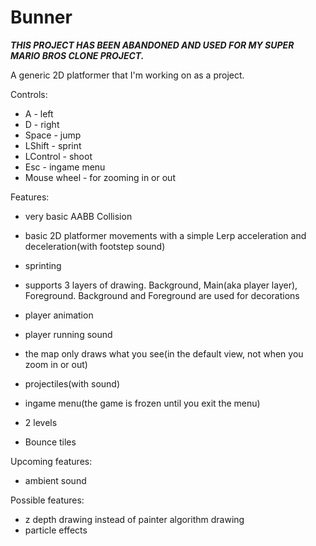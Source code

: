 # Bunner

***THIS PROJECT HAS BEEN ABANDONED AND USED FOR MY SUPER MARIO BROS CLONE PROJECT.***

A generic 2D platformer that I'm working on as a project.

Controls:
- A - left
- D - right
- Space - jump
- LShift - sprint
- LControl - shoot
- Esc - ingame menu
- Mouse wheel - for zooming in or out

Features:
- very basic AABB Collision
- basic 2D platformer movements with a simple Lerp acceleration and deceleration(with footstep sound)
- sprinting
- supports 3 layers of drawing. Background, Main(aka player layer), Foreground. Background and Foreground are used for decorations
- player animation 
- player running sound
- the map only draws what you see(in the default view, not when you zoom in or out)
- projectiles(with sound)
- ingame menu(the game is frozen until you exit the menu)

- 2 levels
- Bounce tiles


Upcoming features:
- ambient sound


Possible features:
- z depth drawing instead of painter algorithm drawing
- particle effects
